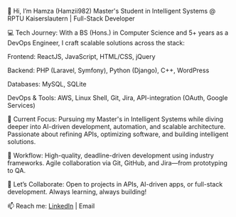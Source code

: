 👋 Hi, I’m Hamza (Hamzii982)
Master's Student in Intelligent Systems @ RPTU Kaiserslautern | Full-Stack Developer

💻 Tech Journey:
With a BS (Hons.) in Computer Science and 5+ years as a DevOps Engineer, I craft scalable solutions across the stack:

Frontend: ReactJS, JavaScript, HTML/CSS, jQuery

Backend: PHP (Laravel, Symfony), Python (Django), C++, WordPress

Databases: MySQL, SQLite

DevOps & Tools: AWS, Linux Shell, Git, Jira, API-integration (OAuth, Google Services)

🌱 Current Focus:
Pursuing my Master's in Intelligent Systems while diving deeper into AI-driven development, automation, and scalable architecture. Passionate about refining APIs, optimizing software, and building intelligent solutions.

🚀 Workflow:
High-quality, deadline-driven development using industry frameworks. Agile collaboration via Git, GitHub, and Jira—from prototyping to QA.

🔗 Let’s Collaborate:
Open to projects in APIs, AI-driven apps, or full-stack development. Always learning, always building!

📫 Reach me: <a href="https://www.linkedin.com/in/hamza-mehmood-php-web-developer/">LinkedIn</a> | <a mailto="hamzamehmood7@gmail.com">Email</a>
<!---
Hamzii982/Hamzii982 is a ✨ special ✨ repository because its `README.md` (this file) appears on your GitHub profile.
You can click the Preview link to take a look at your changes.
--->
